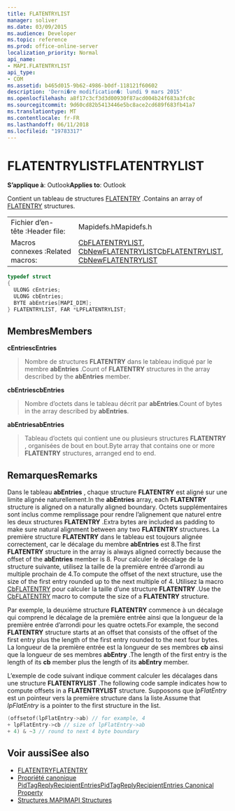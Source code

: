 ```yaml
---
title: FLATENTRYLIST
manager: soliver
ms.date: 03/09/2015
ms.audience: Developer
ms.topic: reference
ms.prod: office-online-server
localization_priority: Normal
api_name:
- MAPI.FLATENTRYLIST
api_type:
- COM
ms.assetid: b465d015-9b62-4986-b0df-118121f60602
description: 'Derni�re modification�: lundi 9 mars 2015'
ms.openlocfilehash: a8f17c3cf3d3d00930f87acd004b24f683a3fc8c
ms.sourcegitcommit: 9d60cd82b5413446e5bc8ace2cd689f683fb41a7
ms.translationtype: MT
ms.contentlocale: fr-FR
ms.lasthandoff: 06/11/2018
ms.locfileid: "19783317"
---
```

# <a name="flatentrylist"></a><span data-ttu-id="45db4-103">FLATENTRYLIST</span><span class="sxs-lookup"><span data-stu-id="45db4-103">FLATENTRYLIST</span></span>

<span data-ttu-id="45db4-104">**S’applique à**: Outlook</span><span class="sxs-lookup"><span data-stu-id="45db4-104">**Applies to**: Outlook</span></span> 
  
<span data-ttu-id="45db4-105">Contient un tableau de structures [FLATENTRY](flatentry.md) .</span><span class="sxs-lookup"><span data-stu-id="45db4-105">Contains an array of [FLATENTRY](flatentry.md) structures.</span></span> 
  
|||
|:-----|:-----|
|<span data-ttu-id="45db4-106">Fichier d’en-tête :</span><span class="sxs-lookup"><span data-stu-id="45db4-106">Header file:</span></span>  <br/> |<span data-ttu-id="45db4-107">Mapidefs.h</span><span class="sxs-lookup"><span data-stu-id="45db4-107">Mapidefs.h</span></span>  <br/> |
|<span data-ttu-id="45db4-108">Macros connexes :</span><span class="sxs-lookup"><span data-stu-id="45db4-108">Related macros:</span></span>  <br/> |<span data-ttu-id="45db4-109">[CbFLATENTRYLIST](cbflatentrylist.md), [CbNewFLATENTRYLIST](cbnewflatentrylist.md)</span><span class="sxs-lookup"><span data-stu-id="45db4-109">[CbFLATENTRYLIST](cbflatentrylist.md), [CbNewFLATENTRYLIST](cbnewflatentrylist.md)</span></span> <br/> |
   
```cpp
typedef struct
{
  ULONG cEntries;
  ULONG cbEntries;
  BYTE abEntries[MAPI_DIM];
} FLATENTRYLIST, FAR *LPFLATENTRYLIST;

```

## <a name="members"></a><span data-ttu-id="45db4-110">Membres</span><span class="sxs-lookup"><span data-stu-id="45db4-110">Members</span></span>

<span data-ttu-id="45db4-111">**cEntries**</span><span class="sxs-lookup"><span data-stu-id="45db4-111">**cEntries**</span></span>
  
> <span data-ttu-id="45db4-112">Nombre de structures **FLATENTRY** dans le tableau indiqué par le membre **abEntries** .</span><span class="sxs-lookup"><span data-stu-id="45db4-112">Count of **FLATENTRY** structures in the array described by the **abEntries** member.</span></span> 
    
<span data-ttu-id="45db4-113">**cbEntries**</span><span class="sxs-lookup"><span data-stu-id="45db4-113">**cbEntries**</span></span>
  
> <span data-ttu-id="45db4-114">Nombre d’octets dans le tableau décrit par **abEntries**.</span><span class="sxs-lookup"><span data-stu-id="45db4-114">Count of bytes in the array described by **abEntries**.</span></span> 
    
<span data-ttu-id="45db4-115">**abEntries**</span><span class="sxs-lookup"><span data-stu-id="45db4-115">**abEntries**</span></span>
  
> <span data-ttu-id="45db4-116">Tableau d’octets qui contient une ou plusieurs structures **FLATENTRY** , organisées de bout en bout.</span><span class="sxs-lookup"><span data-stu-id="45db4-116">Byte array that contains one or more **FLATENTRY** structures, arranged end to end.</span></span> 
    
## <a name="remarks"></a><span data-ttu-id="45db4-117">Remarques</span><span class="sxs-lookup"><span data-stu-id="45db4-117">Remarks</span></span>

<span data-ttu-id="45db4-118">Dans le tableau **abEntries** , chaque structure **FLATENTRY** est aligné sur une limite alignée naturellement.</span><span class="sxs-lookup"><span data-stu-id="45db4-118">In the **abEntries** array, each **FLATENTRY** structure is aligned on a naturally aligned boundary.</span></span> <span data-ttu-id="45db4-119">Octets supplémentaires sont inclus comme remplissage pour rendre l’alignement que naturel entre les deux structures **FLATENTRY** .</span><span class="sxs-lookup"><span data-stu-id="45db4-119">Extra bytes are included as padding to make sure natural alignment between any two **FLATENTRY** structures.</span></span> <span data-ttu-id="45db4-120">La première structure **FLATENTRY** dans le tableau est toujours alignée correctement, car le décalage du membre **abEntries** est 8.</span><span class="sxs-lookup"><span data-stu-id="45db4-120">The first **FLATENTRY** structure in the array is always aligned correctly because the offset of the **abEntries** member is 8.</span></span> <span data-ttu-id="45db4-121">Pour calculer le décalage de la structure suivante, utilisez la taille de la première entrée d’arrondi au multiple prochain de 4.</span><span class="sxs-lookup"><span data-stu-id="45db4-121">To compute the offset of the next structure, use the size of the first entry rounded up to the next multiple of 4.</span></span> <span data-ttu-id="45db4-122">Utilisez la macro [CbFLATENTRY](cbflatentry.md) pour calculer la taille d’une structure **FLATENTRY** .</span><span class="sxs-lookup"><span data-stu-id="45db4-122">Use the [CbFLATENTRY](cbflatentry.md) macro to compute the size of a **FLATENTRY** structure.</span></span> 
  
<span data-ttu-id="45db4-123">Par exemple, la deuxième structure **FLATENTRY** commence à un décalage qui comprend le décalage de la première entrée ainsi que la longueur de la première entrée d’arrondi pour les quatre octets.</span><span class="sxs-lookup"><span data-stu-id="45db4-123">For example, the second **FLATENTRY** structure starts at an offset that consists of the offset of the first entry plus the length of the first entry rounded to the next four bytes.</span></span> <span data-ttu-id="45db4-124">La longueur de la première entrée est la longueur de ses membres **cb** ainsi que la longueur de ses membres **abEntry** .</span><span class="sxs-lookup"><span data-stu-id="45db4-124">The length of the first entry is the length of its **cb** member plus the length of its **abEntry** member.</span></span> 
  
<span data-ttu-id="45db4-125">L’exemple de code suivant indique comment calculer les décalages dans une structure **FLATENTRYLIST** .</span><span class="sxs-lookup"><span data-stu-id="45db4-125">The following code sample indicates how to compute offsets in a **FLATENTRYLIST** structure.</span></span> <span data-ttu-id="45db4-126">Supposons que _lpFlatEntry_ est un pointeur vers la première structure dans la liste.</span><span class="sxs-lookup"><span data-stu-id="45db4-126">Assume that  _lpFlatEntry_ is a pointer to the first structure in the list.</span></span> 
  
```cpp
(offsetof(lpFlatEntry->ab) // for example, 4
+ lpFlatEntry->cb // size of lpFlatEntry->ab 
+ 4) & ~3 // round to next 4 byte boundary
```

## <a name="see-also"></a><span data-ttu-id="45db4-127">Voir aussi</span><span class="sxs-lookup"><span data-stu-id="45db4-127">See also</span></span>

- [<span data-ttu-id="45db4-128">FLATENTRY</span><span class="sxs-lookup"><span data-stu-id="45db4-128">FLATENTRY</span></span>](flatentry.md)
- [<span data-ttu-id="45db4-129">Propriété canonique PidTagReplyRecipientEntries</span><span class="sxs-lookup"><span data-stu-id="45db4-129">PidTagReplyRecipientEntries Canonical Property</span></span>](pidtagreplyrecipiententries-canonical-property.md)
- [<span data-ttu-id="45db4-130">Structures MAPI</span><span class="sxs-lookup"><span data-stu-id="45db4-130">MAPI Structures</span></span>](mapi-structures.md)

